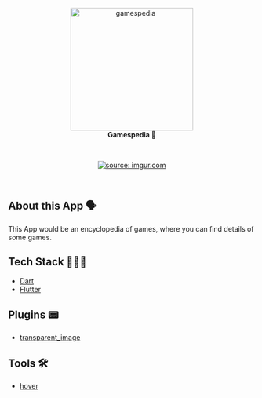 <!-- header section -->
<p align="center">
  <img alt="gamespedia" height="250" src="https://i.imgur.com/yUJzdfQ.png" />
  <br/>
  <span><b>Gamespedia 👾</b></span><br/>
</p>
<!-- header section END -->

<br/>

<!-- show case/gif section -->
<p align="center">
<a href="https://imgur.com/a8qBUYZ"><img src="https://i.imgur.com/a8qBUYZ.gif" title="source: imgur.com" /></a>
</p>
<!-- show case/gif section END -->

<br/>

<!-- about app and course section -->

## About this App 🗣

This App would be an encyclopedia of games, where you can find details of some games.

## Tech Stack 👩🏾‍💻

- [Dart](https://dart.dev/)
- [Flutter](https://flutter.dev/)

## Plugins 📟

- [transparent_image](https://pub.dev/packages/transparent_image)

## Tools 🛠

- [hover](https://github.com/go-flutter-desktop/hover)

<!-- about app and course section END -->
